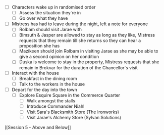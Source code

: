 - [ ] Characters wake up in randomised order
	- [ ] Assess the situation they're in
	- [ ] Go over what they have
- [ ] Mistress has had to leave during the night, left a note for everyone
	- [ ] Rolbam should visit Jarae with
	- [ ] Bimsuth & Jasper are allowed to stay as long as they like, Mistress requests that they remain till she returns so they can hear a proposition she has
	- [ ] Mazikeen should join Rolbam in visiting Jarae as she may be able to give a second opinion on her condition
	- [ ] Duska is welcome to stay in the property, Mistress requests that she remain in Brokvar for the duration of the Chancellor's visit
- [ ] Interact with the house
	- [ ] Breakfast in the dining room
	- [ ] Talk to the workers in the house
- [ ] Depart for the day into the town
	- [ ] Explore Esquire Square in the Commerce Quarter
		- [ ] Walk amongst the stalls
		- [ ] Introduce Commander Niahl
		- [ ] Visit Sara's Blacksmith Store (The Ironworks)
		- [ ] Visit Jarae's Alchemy Store (Sylvan Solutions)

[[Session 5 - Above and Below]]
